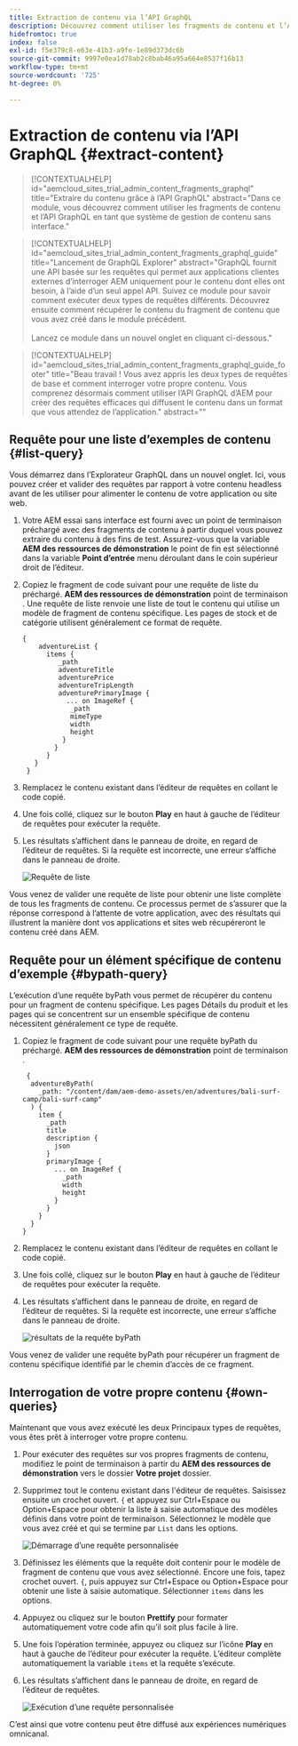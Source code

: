 ```yaml
---
title: Extraction de contenu via l’API GraphQL
description: Découvrez comment utiliser les fragments de contenu et l’API GraphQL en tant que système de gestion de contenu sans interface.
hidefromtoc: true
index: false
exl-id: f5e379c8-e63e-41b3-a9fe-1e89d373dc6b
source-git-commit: 9997e0ea1d78ab2c8bab46a95a664e8537f16b13
workflow-type: tm+mt
source-wordcount: '725'
ht-degree: 0%

---
```



# Extraction de contenu via l’API GraphQL {#extract-content}

>[!CONTEXTUALHELP]
>id="aemcloud_sites_trial_admin_content_fragments_graphql"
>title="Extraire du contenu grâce à l’API GraphQL"
>abstract="Dans ce module, vous découvrez comment utiliser les fragments de contenu et l’API GraphQL en tant que système de gestion de contenu sans interface."

>[!CONTEXTUALHELP]
>id="aemcloud_sites_trial_admin_content_fragments_graphql_guide"
>title="Lancement de GraphQL Explorer"
>abstract="GraphQL fournit une API basée sur les requêtes qui permet aux applications clientes externes d’interroger AEM uniquement pour le contenu dont elles ont besoin, à l’aide d’un seul appel API. Suivez ce module pour savoir comment exécuter deux types de requêtes différents. Découvrez ensuite comment récupérer le contenu du fragment de contenu que vous avez créé dans le module précédent.<br><br>Lancez ce module dans un nouvel onglet en cliquant ci-dessous."

>[!CONTEXTUALHELP]
>id="aemcloud_sites_trial_admin_content_fragments_graphql_guide_footer"
>title="Beau travail ! Vous avez appris les deux types de requêtes de base et comment interroger votre propre contenu. Vous comprenez désormais comment utiliser l’API GraphQL d’AEM pour créer des requêtes efficaces qui diffusent le contenu dans un format que vous attendez de l’application."
>abstract=""

## Requête pour une liste d’exemples de contenu {#list-query}

Vous démarrez dans l’Explorateur GraphQL dans un nouvel onglet. Ici, vous pouvez créer et valider des requêtes par rapport à votre contenu headless avant de les utiliser pour alimenter le contenu de votre application ou site web.

1. Votre AEM essai sans interface est fourni avec un point de terminaison préchargé avec des fragments de contenu à partir duquel vous pouvez extraire du contenu à des fins de test. Assurez-vous que la variable **AEM des ressources de démonstration** le point de fin est sélectionné dans la variable **Point d’entrée** menu déroulant dans le coin supérieur droit de l’éditeur.

1. Copiez le fragment de code suivant pour une requête de liste du préchargé. **AEM des ressources de démonstration** point de terminaison . Une requête de liste renvoie une liste de tout le contenu qui utilise un modèle de fragment de contenu spécifique. Les pages de stock et de catégorie utilisent généralement ce format de requête.

   ```text
   {
       adventureList {
         items {
            _path
            adventureTitle
            adventurePrice
            adventureTripLength
            adventurePrimaryImage {
              ... on ImageRef {
               _path
               mimeType
               width
               height
             }
           }
         }
      }
    }
   ```

1. Remplacez le contenu existant dans l’éditeur de requêtes en collant le code copié.

1. Une fois collé, cliquez sur le bouton **Play** en haut à gauche de l’éditeur de requêtes pour exécuter la requête.

1. Les résultats s’affichent dans le panneau de droite, en regard de l’éditeur de requêtes. Si la requête est incorrecte, une erreur s’affiche dans le panneau de droite.

   ![Requête de liste](assets/do-not-localize/list-query-1-3-4-5.png)

Vous venez de valider une requête de liste pour obtenir une liste complète de tous les fragments de contenu. Ce processus permet de s’assurer que la réponse correspond à l’attente de votre application, avec des résultats qui illustrent la manière dont vos applications et sites web récupéreront le contenu créé dans AEM.

## Requête pour un élément spécifique de contenu d’exemple {#bypath-query}

L’exécution d’une requête byPath vous permet de récupérer du contenu pour un fragment de contenu spécifique. Les pages Détails du produit et les pages qui se concentrent sur un ensemble spécifique de contenu nécessitent généralement ce type de requête.

1. Copiez le fragment de code suivant pour une requête byPath du préchargé. **AEM des ressources de démonstration** point de terminaison .

   ```text
    {
     adventureByPath(
       _path: "/content/dam/aem-demo-assets/en/adventures/bali-surf-camp/bali-surf-camp"
     ) {
       item {
         _path
         title
         description {
           json
         }
         primaryImage {
           ... on ImageRef {
             _path
             width
             height
           }
         }
       }
     }
   }
   ```

1. Remplacez le contenu existant dans l’éditeur de requêtes en collant le code copié.

1. Une fois collé, cliquez sur le bouton **Play** en haut à gauche de l’éditeur de requêtes pour exécuter la requête.

1. Les résultats s’affichent dans le panneau de droite, en regard de l’éditeur de requêtes. Si la requête est incorrecte, une erreur s’affiche dans le panneau de droite.

   ![résultats de la requête byPath](assets/do-not-localize/bypath-query-2-3-4.png)

Vous venez de valider une requête byPath pour récupérer un fragment de contenu spécifique identifié par le chemin d’accès de ce fragment.

## Interrogation de votre propre contenu {#own-queries}

Maintenant que vous avez exécuté les deux Principaux types de requêtes, vous êtes prêt à interroger votre propre contenu.

1. Pour exécuter des requêtes sur vos propres fragments de contenu, modifiez le point de terminaison à partir du **AEM des ressources de démonstration** vers le dossier **Votre projet** dossier.

1. Supprimez tout le contenu existant dans l&#39;éditeur de requêtes. Saisissez ensuite un crochet ouvert. `{` et appuyez sur Ctrl+Espace ou Option+Espace pour obtenir la liste à saisie automatique des modèles définis dans votre point de terminaison. Sélectionnez le modèle que vous avez créé et qui se termine par `List` dans les options.

   ![Démarrage d’une requête personnalisée](assets/do-not-localize/custom-query-1-2.png)

1. Définissez les éléments que la requête doit contenir pour le modèle de fragment de contenu que vous avez sélectionné. Encore une fois, tapez crochet ouvert. `{`, puis appuyez sur Ctrl+Espace ou Option+Espace pour obtenir une liste à saisie automatique. Sélectionner `items` dans les options.

1. Appuyez ou cliquez sur le bouton **Prettify** pour formater automatiquement votre code afin qu’il soit plus facile à lire.

1. Une fois l’opération terminée, appuyez ou cliquez sur l’icône **Play** en haut à gauche de l’éditeur pour exécuter la requête. L’éditeur complète automatiquement la variable `items` et la requête s’exécute.

1. Les résultats s’affichent dans le panneau de droite, en regard de l’éditeur de requêtes.

   ![Exécution d’une requête personnalisée](assets/do-not-localize/custom-query-3-4-5-6.png)

C’est ainsi que votre contenu peut être diffusé aux expériences numériques omnicanal.

